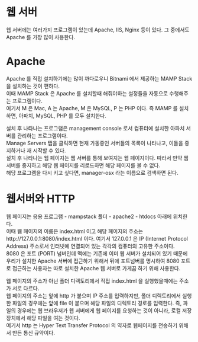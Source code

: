 # 웹 서버
웹 서버에는 여러가지 프로그램이 있는데 Apache, IIS, Nginx 등이 있다. 그 중에서도 Apache 를 가장 많이 사용한다.

# Apache
<p>Apache 를 직접 설치하기에는 많이 까다로우니 Bitnami 에서 제공하는 MAMP Stack 을 설치하는 것이 편하다.<br>
이때 MAMP Stack 은 Apache 를 설치할때 해줘야하는 설정들을 자동으로 수행해주는 프로그램이다.<br>
여기서 M 은 Mac, A 는 Apache, M 은 MySQL, P 는 PHP 이다. 즉 MAMP 를 설치하면, 아파치, MySQL, PHP 를 모두 설치한다.</p>
<p>설치 후 나타나는 프로그램은 management console 로서 컴퓨터에 설치한 아파치 서버를 관리하는 프로그램이다.<br>
Manage Servers 탭을 클릭하면 현재 가동중인 서버들의 목록이 나타나고, 이들을 중지하거나 재 시작할 수 있다.<br>
설치 후 나타나는 웹 페이지는 웹 서버를 통해 보여지는 웹 페이지이다. 따라서 만약 웹 서버를 중지하고 해당 웹 페이지를 리로드하면 해당 페이지를 볼 수 없다.<br>
해당 프로그램을 다시 키고 싶다면, manager-osx 라는 이름으로 검색하면 된다.</p>

# 웹서버와 HTTP
<p>웹 페이지는 응용 프로그램 - mampstack 폴더 - apache2 - htdocs 아래에 위치한다.<br>
이때 웹 페이지의 이름은 index.html 이고 해당 페이지의 주소는 http://127.0.0.1:8080/index.html 이다.
여기서 127.0.0.1 은 IP (Internet Protocol Address) 주소로서 인터넷에 연결되어 있는 각각의 컴퓨터의 고유한 주소이다.<br>
8080 은 포트 (PORT) 넘버인데 맥에는 기존에 이미 웹 서버가 설치되어 있기 때문에 우리가 설치한 Apache 서버에 접근하기 위해서 뒤에 포트넘버를 명시하여
8080 포트로 접근하는 사용자는 따로 설치한 Apache 웹 서버로 가게끔 하기 위해 사용한다.</p>
<p>웹 페이지의 주소가 아닌 폴더 디렉토리에서 직접 index.html 을 실행했을때에는 주소가 서로 다르다.<br>
웹 페이지의 주소는 앞에 http 가 붙으며 IP 주소를 입력하지만, 폴더 디렉토리에서 실행한 파일의 경우에는 앞에 file 이 붙으며 해당 파일의 디렉토리 경로를 입력한다.
즉, 파일의 경우에는 웹 브라우저가 웹 서버에게 웹 페이지를 요청하는 것이 아니라, 로컬 저장장치에서 해당 파일을 여는 것이다.<br>
여기서 http 는 Hyper Text Transfer Protocol 의 약자로 웹페이지를 전송하기 위해서 만든 통신 규약이다.</p>